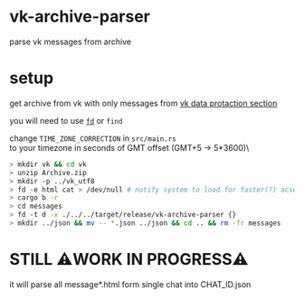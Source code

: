 # vk-archive-parser
parse vk messages from archive

# setup
get archive from vk with only messages from [vk data protaction section](https://vk.com/data_protection?section=rules)

you will need to use [`fd`](https://github.com/sharkdp/fd) or `find`

change `TIME_ZONE_CORRECTION` in `src/main.rs` \
to your timezone in seconds of GMT offset (GMT+5 -> 5*3600)\

```bash
> mkdir vk && cd vk
> unzip Archive.zip
> mkdir -p ../vk_utf8
> fd -e html cat > /dev/null # notify system to load for faster(?) acsess
> cargo b -r
> cd messages
> fd -t d -x ./../../target/release/vk-archive-parser {}
> mkdir ../json && mv -- *.json ../json && cd .. && rm -fr messages
```

# STILL :warning:WORK IN PROGRESS:warning: 
it will parse all message*.html form single chat into CHAT_ID.json
